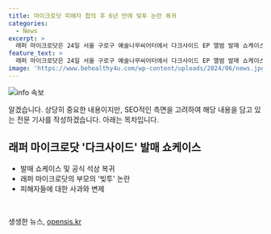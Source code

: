 ```yaml
---
title: 마이크로닷 피해자 합의 후 6년 만에 빚투 논란 복귀
categories:
  - News
excerpt: >
  래퍼 마이크로닷은 24일 서울 구로구 예술나무씨어터에서 다크사이드 EP 앨범 발매 쇼케이스를 개최했다. 6년 만에 공식 석상에 나서며 부모의 빚투 논란에 대해 사과하고 반성하는 모습을 보였다. 부모의 빚투 논란으로 활동을 중단한 마이크로닷은 2020년 이후 음악 활동을 이어오고 있으며, 빚투로 인해 피해를 입은 사람들에게 변제 혹은 합의하여 사과했다. 새 EP 앨범 다크사이드는 긍정적 외면 아래 감춰진 내면을 담은 앨범으로, 총 5곡이 수록됐다. 이번 행사를 통해 마이크로닷은 반성과 성장에 대한 이야기를 전하며 새로운 앨범을 소개했다.
feature_text: >
  래퍼 마이크로닷은 24일 서울 구로구 예술나무씨어터에서 다크사이드 EP 앨범 발매 쇼케이스를 개최했다. 6년 만에 공식 석상에 나서며 부모의 빚투 논란에 대해 사과하고 반성하는 모습을 보였다. 부모의 빚투 논란으로 활동을 중단한 마이크로닷은 2020년 이후 음악 활동을 이어오고 있으며, 빚투로 인해 피해를 입은 사람들에게 변제 혹은 합의하여 사과했다. 새 EP 앨범 다크사이드는 긍정적 외면 아래 감춰진 내면을 담은 앨범으로, 총 5곡이 수록됐다. 이번 행사를 통해 마이크로닷은 반성과 성장에 대한 이야기를 전하며 새로운 앨범을 소개했다.
image: 'https://www.behealthy4u.com/wp-content/uploads/2024/06/news.jpg'
---
```


<p><img src="https://www.behealthy4u.com/wp-content/uploads/2024/06/news.jpg" alt="info 속보" /></p>

<p>알겠습니다. 상당히 중요한 내용이지만, SEO적인 측면을 고려하여 해당 내용을 담고 있는 전문 기사를 작성하겠습니다. 아래는 목차입니다.</p>

<h2 data-ke-size="size26">래퍼 마이크로닷 '다크사이드' 발매 쇼케이스</h2>

<ul>
<li>발매 쇼케이스 및 공식 석상 복귀</li>
<li>래퍼 마이크로닷의 부모의 '빚투' 논란</li>
<li>피해자들에 대한 사과와 변제</li>
</ul>

<p data-ke-size="size16">&nbsp;</p>
생생한 뉴스, <a href="https://opensis.kr" rel="dofollow">opensis.kr</a>


